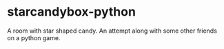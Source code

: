 # starcandybox-python
A room with star shaped candy. An attempt along with some other friends on a python game.
